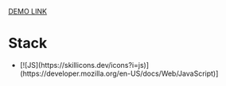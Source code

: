 [DEMO LINK](https://deniskakaka.github.io/js_2048_game/)

<h1>Stack</h1>

<ul>
  <li>
    [![JS](https://skillicons.dev/icons?i=js)](https://developer.mozilla.org/en-US/docs/Web/JavaScript)]
  </li>
</ul>


